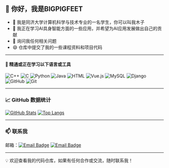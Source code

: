 ## 👋 你好，我是BIGPIGFEET

- 🔭 我是同济大学计算机科学与技术专业的一名学生，你可以叫我木子
- 🌱 我正在学习AI具身智能方面的一些应用，并希望为AI应用发展做出自己的贡献
- 💬 询问我任何相关问题
- 😄 仓库中提交了我的一些课程资料和项目代码

---

#### 🚀 精通或正在学习以下语言或工具

![C++](https://img.shields.io/badge/-C++-00599C?style=flat&logo=cplusplus&logoColor=white) ![C](https://img.shields.io/badge/-C-A8B9CC?style=flat&logo=c&logoColor=black) ![Python](https://img.shields.io/badge/-Python-3776AB?style=flat&logo=python&logoColor=white) ![Java](https://img.shields.io/badge/-Java-007396?style=flat&logo=java&logoColor=white) ![HTML](https://img.shields.io/badge/-HTML-E34F26?style=flat&logo=html5&logoColor=white) ![Vue.js](https://img.shields.io/badge/-Vue.js-4FC08D?style=flat&logo=vuedotjs&logoColor=white) ![MySQL](https://img.shields.io/badge/-MySQL-4479A1?style=flat&logo=mysql&logoColor=white) ![Django](https://img.shields.io/badge/-Django-092E20?style=flat&logo=django&logoColor=white) ![GitHub](https://img.shields.io/badge/-GitHub-181717?style=flat&logo=github&logoColor=white) ![Git](https://img.shields.io/badge/-Git-F05032?style=flat&logo=git&logoColor=white)

---
### 📈 GitHub 数据统计

[![GitHub Stats](https://github-readme-stats.vercel.app/api?username=BIGPIGFEET&show_icons=true&theme=dracular&title_color=44AAEE&text_color=445566&icon_color=44AAEE&hide=issues&line_height=24&card_width=400&locale=cn)](https://github.com/BIGPIGFEET) [![Top Langs](https://github-readme-stats.vercel.app/api/top-langs/?username=BIGPIGFEET&title_color=44AAEE&text_color=445566&layout=compact&card_width=390&count_private=true&size_weight=0.5&count_weight=0.5&locale=cn)](https://github.com/BIGPIGFEET)

---
### 📫 联系我

邮箱：[![Email Badge](https://img.shields.io/badge/-QQEmail-000000?style=flat-square&logo=QQ&logoColor=white&link=mailto:1836863576@qq.com)](mailto:1836863576@qq.com) [![Email Badge](https://img.shields.io/badge/-TJEmail-00B2EE?style=flat-square&logoColor=white&link=mailto:2253157@tongji.edu.cn)](mailto:2253157@tongji.edu.cn)

---

💡 欢迎查看我的代码仓库，如果有任何合作或交流，随时联系我！


<!--
**BIGPIGFEET/BIGPIGFEET** is a ✨ _special_ ✨ repository because its `README.md` (this file) appears on your GitHub profile.

[![Top Langs](https://github-readme-stats.vercel.app/api/top-langs/?username=BIGPIGFEET&layout=compact)](https://github.com/BIGPIGFEET)

[![Top Langs](https://github-readme-stats.vercel.app/api/top-langs/?username=anuraghazra&layout=compact&theme=vision-friendly-dark)](https://github.com/anuraghazra/github-readme-stats)


Here are some ideas to get you started:

- 🔭 I’m currently working on ...
- 🌱 I’m currently learning ...
- 👯 I’m looking to collaborate on ...
- 🤔 I’m looking for help with ...
- 💬 Ask me about ...
- 📫 How to reach me: ...
- 😄 Pronouns: ...
- ⚡ Fun fact: ...
-->
